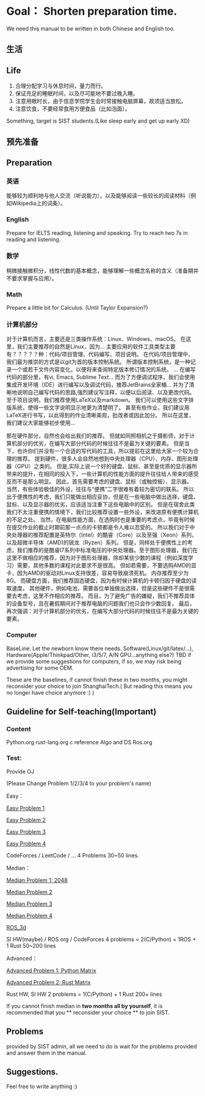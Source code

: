 # Goal： Shorten preparation time.
We need this manual to be written in both Chinese and English too.

## 生活
## Life

1. 合理分配学习与休息时间，量力而行。
2. 保证充足的睡眠时间，以及尽可能地不要过晚入睡。
3. 注意用眼时长，由于信息学院学生会时常接触电脑屏幕，故须适当放松。
4. 注意饮食，不要经常食用方便食品（比如泡面）。

Something, target is SIST students.(Like sleep early and get up early XD)

## 预先准备
## Preparation

### 英语
能够较为顺利地与他人交流（听说能力），以及能够阅读一些较长的阅读材料（例如Wikipedia上的词条）。

### English
Prepare for IELTS reading, listening and speaking. Try to reach two 7s in reading and listening.

### 数学
稍微接触微积分，线性代数的基本概念，能够理解一些概念名称的含义（准备期并不要求掌握与应用）。

### Math
Prepare a little bit for Calculus. (Until Taylor Expansion?)

### 计算机部分

对于计算机而言，主要还是三类操作系统：Linux、Windows、macOS。 在这里，我们主要推荐的自然是Linux，因为...
主要应用的软件工具类型主要有？？？？？种：代码/项目管理、代码编写、项目说明。
在代码/项目管理中，我们最为推崇的方式是以git为首的版本控制系统。 所谓版本控制系统，是一种记录一个或若干文件内容变化，以便将来查阅特定版本修订情况的系统。 ...
在编写代码的部分里，有vi, Emacs, Sublime Text...
而为了方便调试程序，我们会使用集成开发环境（IDE）进行编写以及调试代码，推荐JetBrains全家桶...
并为了清晰地说明自己编写代码的思路,强烈建议写注释，以便以后阅读、以及更改代码。
至于项目说明，我们推荐使用LaTeX以及markdown。 我们可以使用这些文字排版系统，使得一些文字说明显示地更为清楚明了。 甚至有些作业，我们建议用LaTeX进行书写，以此得到的作业清晰美观，批改者或因此加分。
所以在这里，我们建议大家能够初步使用...

那在硬件部分，自然也会给出我们的推荐。 但就如同照相机之于摄影师，对于计算机部分的优劣，在编写大部分代码的时候往往不是最为关键的要素。 但是当下，也许你们并没有一个合适的写代码的工具，所以提前在这里给大家一个较为合理的推荐。
提到硬件，很多人会自然地想到中央处理器（CPU）、内存、图形处理器（GPU）之类的。 但是,实际上说一个好的键盘、鼠标、甚至是优质的显示器所带来的提升，在相同的投入下，一些计算机的性能方面的提升往往给人带来的感受反而不是那么明显。 因此，首先需要考虑的键盘、鼠标（或触控板）、显示器。 当然，有些体验极佳的外设，往往与“便携”二字很难有着较为密切的联系。 所以出于便携性的考虑，我们只能做出相应妥协，但是在一些电脑中做出选择，键盘、鼠标、以及显示器的优劣，应该适当注重下这些电脑中的区别。 但是在宿舍此类我们不太注重便携的情境下，我们比较推荐设置一些外设，来改进原有便携计算机的不足之处。
当然，在电脑性能方面，在选购时也是重要的考虑点，毕竟有时候在提交作业的截止时期前那一点点的卡顿都是令人难以忍受的。 所以我们对于中央处理器的推荐配置是英特尔（Intel）的酷睿（Core）以及至强（Xeon）系列，以及超微半导体（AMD)的锐龙（Ryzen）系列。 但是，同样处于便携性上的考虑，我们推荐的是酷睿I7系列中标准电压的中央处理器。至于图形处理器，我们在这里不做相应的推荐，因为对于图形处理器，除却某些少数的课程（例如深度学习）需要，其他多数的课程对此要求不是很高。 但如若需要，不要选购AMD的显卡，因为AMD的驱动对Linux支持很差，容易导致崩溃死机。 内存推荐至少为8G。 而硬盘方面，我们推荐固态硬盘，因为有时候计算机的卡顿归因于硬盘的读取速度。
其他硬件，例如电池，需要各位单独做出选择，但是这些硬件不是很需要去考虑，这里不作相应的推荐。 而且，为了避免广告的嫌疑，我们不推荐具体的设备型号，且在暑假期间对于推荐电脑的问题我们也只会作少数回复。
最后，再次强调：对于计算机部分的优劣，在编写大部分代码的时候往往不是最为关键的要素。

### Computer
BaseLine: Let the newborn know there needs.
Software(Linux/git/latex/...), Hardware(Apple/Thinkpad/Other, i3/5/7, A/N GPU...anything else?)
TBD if we provide some suggestions for computers, if so, we may risk being advertising for some OEM.

These are the baselines, if cannot finish these in two months, you might reconsider your choice to join ShanghaiTech.( But reading this means you no longer have choice anymore :) )

## Guideline for Self-teaching(Important)
### Content
Python.org
rust-lang.org
c reference
Algo and DS
Ros.org
### Test: 
Provide OJ

(Please Change Problem 1/2/3/4 to your problem's name)

Easy： 

[Easy Problem 1](https://github.com/SIST-Manual/Example)

[Easy Problem 2](https://github.com/SIST-Manual/Example)

[Easy Problem 3](https://github.com/SIST-Manual/Example)

[Easy Problem 4](https://github.com/SIST-Manual/Example)

CodeForces / LeetCode / ... 	4 Problems 	30~50 lines.

Median： 

[Median Problem 1: 2048](https://github.com/SIST-Manual/median_1_2048)

[Median Problem 2](https://github.com/SIST-Manual/Example)

[Median Problem 3](https://github.com/SIST-Manual/Example)

[Median Problem 4](https://github.com/SIST-Manual/Example)

[ROS_3d](https://github.com/SIST-Manual/ROS_3d)

SI HW(maybe) / ROS.org / CodeForces 		4 problems = 2(C/Python) + 1ROS + 1 Rust 50~200 lines

Advanced： 

[Advanced Problem 1: Python Matrix](https://github.com/SIST-Manual/Matrix/blob/master/Python/Matrix_Python_Assignment.md)

[Advanced Problem 2: Rust Matrix](https://github.com/SIST-Manual/Matrix/blob/master/Rust/README.md)

Rust HW, SI HW		2 problems = 1(C/Python) + 1 Rust 200+ lines

If you cannot finish median in **two months all by yourself**, it is recommended that you ** reconsider your choice ** to join SIST.

## Problems 
provided by SIST admin, all we need to do is wait for the problems provided and answer them in the manual.
## Suggestions.
Feel free to write anything :)
